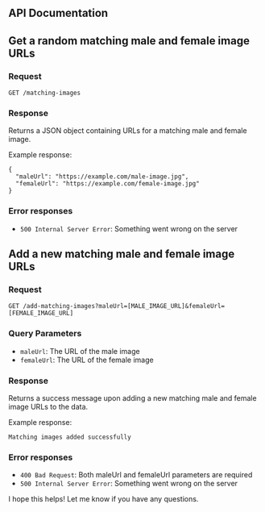 API Documentation
---------------------

## Get a random matching male and female image URLs

### Request

`GET /matching-images`

### Response

Returns a JSON object containing URLs for a matching male and female image.

Example response:

```
{
  "maleUrl": "https://example.com/male-image.jpg",
  "femaleUrl": "https://example.com/female-image.jpg"
}
```

### Error responses

- `500 Internal Server Error`: Something went wrong on the server

## Add a new matching male and female image URLs

### Request

`GET /add-matching-images?maleUrl=[MALE_IMAGE_URL]&femaleUrl=[FEMALE_IMAGE_URL]`

### Query Parameters

- `maleUrl`: The URL of the male image
- `femaleUrl`: The URL of the female image

### Response

Returns a success message upon adding a new matching male and female image URLs to the data.

Example response:

```
Matching images added successfully
```

### Error responses

- `400 Bad Request`: Both maleUrl and femaleUrl parameters are required
- `500 Internal Server Error`: Something went wrong on the server

I hope this helps! Let me know if you have any questions.